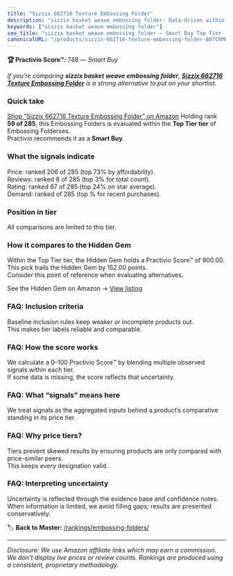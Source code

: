 ```yaml
---
title: "Sizzix 662716 Texture Embossing Folder"
description: "sizzix basket weave embossing folder: Data-driven within Top Tier ranking using the Practivio Score™. Positioned by quality, value, demand, findability, moment…"
keywords: ["sizzix basket weave embossing folder"]
seo_title: "sizzix basket weave embossing folder — Smart Buy Top Tier (2025)"
canonicalURL: "/products/sizzix-662716-texture-embossing-folder-B07CRMQRQ2/"
---
```


**🏆 Practivio Score™:** 748 — _Smart Buy_


*If you're comparing **sizzix basket weave embossing folder**, **[Sizzix 662716 Texture Embossing Folder](https://www.amazon.com/dp/B07CRMQRQ2?tag=practivio-20)** is a strong alternative to put on your shortlist.*
### Quick take
[Shop “Sizzix 662716 Texture Embossing Folder” on Amazon](https://www.amazon.com/dp/B07CRMQRQ2?tag=practivio-20)
Holding rank **59 of 285**, this Embossing Folders is evaluated within the **Top Tier tier** of Embossing Folderses.  
Practivio recommends it as a **Smart Buy**.

### What the signals indicate
Price: ranked 206 of 285 (top 73% by affordability).  
Reviews: ranked 8 of 285 (top 3% for total count).  
Rating: ranked 67 of 285 (top 24% on star average).  
Demand: ranked  of 285 (top % for recent purchases).

### Position in tier
All comparisons are limited to this tier.

### How it compares to the Hidden Gem
Within the Top Tier tier, the Hidden Gem holds a Practivio Score™ of 900.00.  
This pick trails the Hidden Gem by 152.00 points.  
Consider this point of reference when evaluating alternatives.  

See the Hidden Gem on Amazon → [View listing](https://www.amazon.com/dp/B001BDI70A?tag=practivio-20)

### FAQ: Inclusion criteria
Baseline inclusion rules keep weaker or incomplete products out.  
This makes tier labels reliable and comparable.

### FAQ: How the score works
We calculate a 0–100 Practivio Score™ by blending multiple observed signals within each tier.  
If some data is missing, the score reflects that uncertainty.

### FAQ: What “signals” means here
We treat signals as the aggregated inputs behind a product’s comparative standing in its price tier.

### FAQ: Why price tiers?
Tiers prevent skewed results by ensuring products are only compared with price-similar peers.  
This keeps every designation valid.

### FAQ: Interpreting uncertainty
Uncertainty is reflected through the evidence base and confidence notes.  
When information is limited, we avoid filling gaps; results are presented conservatively.


🏷️ **Back to Master:** [/rankings/embossing-folders/](/rankings/embossing-folders/)

---
_Disclosure: We use Amazon affiliate links which may earn a commission. We don’t display live prices or review counts. Rankings are produced using a consistent, proprietary methodology._
